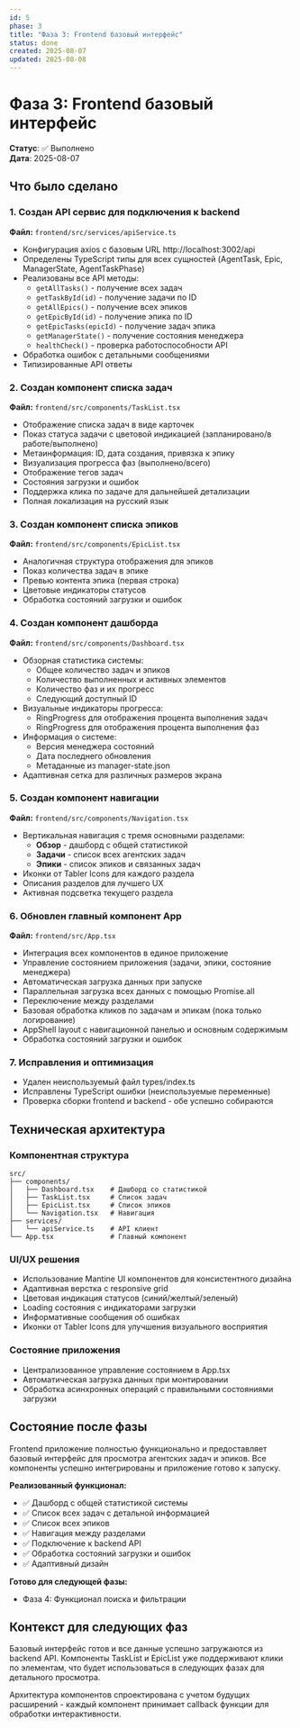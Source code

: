```yaml
---
id: 5
phase: 3
title: "Фаза 3: Frontend базовый интерфейс"
status: done
created: 2025-08-07
updated: 2025-08-08
---
```


# Фаза 3: Frontend базовый интерфейс

**Статус**: ✅ Выполнено  
**Дата**: 2025-08-07

## Что было сделано

### 1. Создан API сервис для подключения к backend
**Файл:** `frontend/src/services/apiService.ts`
- Конфигурация axios с базовым URL http://localhost:3002/api
- Определены TypeScript типы для всех сущностей (AgentTask, Epic, ManagerState, AgentTaskPhase)
- Реализованы все API методы:
  - `getAllTasks()` - получение всех задач
  - `getTaskById(id)` - получение задачи по ID
  - `getAllEpics()` - получение всех эпиков
  - `getEpicById(id)` - получение эпика по ID
  - `getEpicTasks(epicId)` - получение задач эпика
  - `getManagerState()` - получение состояния менеджера
  - `healthCheck()` - проверка работоспособности API
- Обработка ошибок с детальными сообщениями
- Типизированные API ответы

### 2. Создан компонент списка задач
**Файл:** `frontend/src/components/TaskList.tsx`
- Отображение списка задач в виде карточек
- Показ статуса задачи с цветовой индикацией (запланировано/в работе/выполнено)
- Метаинформация: ID, дата создания, привязка к эпику
- Визуализация прогресса фаз (выполнено/всего)
- Отображение тегов задач
- Состояния загрузки и ошибок
- Поддержка клика по задаче для дальнейшей детализации
- Полная локализация на русский язык

### 3. Создан компонент списка эпиков  
**Файл:** `frontend/src/components/EpicList.tsx`
- Аналогичная структура отображения для эпиков
- Показ количества задач в эпике
- Превью контента эпика (первая строка)
- Цветовые индикаторы статусов
- Обработка состояний загрузки и ошибок

### 4. Создан компонент дашборда
**Файл:** `frontend/src/components/Dashboard.tsx`
- Обзорная статистика системы:
  - Общее количество задач и эпиков
  - Количество выполненных и активных элементов
  - Количество фаз и их прогресс
  - Следующий доступный ID
- Визуальные индикаторы прогресса:
  - RingProgress для отображения процента выполнения задач
  - RingProgress для отображения процента выполнения фаз
- Информация о системе:
  - Версия менеджера состояний
  - Дата последнего обновления
  - Метаданные из manager-state.json
- Адаптивная сетка для различных размеров экрана

### 5. Создан компонент навигации
**Файл:** `frontend/src/components/Navigation.tsx`
- Вертикальная навигация с тремя основными разделами:
  - **Обзор** - дашборд с общей статистикой
  - **Задачи** - список всех агентских задач
  - **Эпики** - список эпиков и связанных задач
- Иконки от Tabler Icons для каждого раздела
- Описания разделов для лучшего UX
- Активная подсветка текущего раздела

### 6. Обновлен главный компонент App
**Файл:** `frontend/src/App.tsx`
- Интеграция всех компонентов в единое приложение
- Управление состоянием приложения (задачи, эпики, состояние менеджера)
- Автоматическая загрузка данных при запуске
- Параллельная загрузка всех данных с помощью Promise.all
- Переключение между разделами
- Базовая обработка кликов по задачам и эпикам (пока только логирование)
- AppShell layout с навигационной панелью и основным содержимым
- Обработка состояний загрузки и ошибок

### 7. Исправления и оптимизация
- Удален неиспользуемый файл types/index.ts
- Исправлены TypeScript ошибки (неиспользуемые переменные)
- Проверка сборки frontend и backend - обе успешно собираются

## Техническая архитектура

### Компонентная структура
```
src/
├── components/
│   ├── Dashboard.tsx    # Дашборд со статистикой
│   ├── TaskList.tsx     # Список задач
│   ├── EpicList.tsx     # Список эпиков
│   └── Navigation.tsx   # Навигация
├── services/
│   └── apiService.ts    # API клиент
└── App.tsx              # Главный компонент
```

### UI/UX решения
- Использование Mantine UI компонентов для консистентного дизайна
- Адаптивная верстка с responsive grid
- Цветовая индикация статусов (синий/желтый/зеленый)
- Loading состояния с индикаторами загрузки
- Информативные сообщения об ошибках
- Иконки от Tabler Icons для улучшения визуального восприятия

### Состояние приложения
- Централизованное управление состоянием в App.tsx
- Автоматическая загрузка данных при монтировании
- Обработка асинхронных операций с правильными состояниями загрузки

## Состояние после фазы

Frontend приложение полностью функционально и предоставляет базовый интерфейс для просмотра агентских задач и эпиков. Все компоненты успешно интегрированы и приложение готово к запуску.

**Реализованный функционал:**
- ✅ Дашборд с общей статистикой системы
- ✅ Список всех задач с детальной информацией
- ✅ Список всех эпиков
- ✅ Навигация между разделами
- ✅ Подключение к backend API
- ✅ Обработка состояний загрузки и ошибок
- ✅ Адаптивный дизайн

**Готово для следующей фазы:**
- Фаза 4: Функционал поиска и фильтрации

## Контекст для следующих фаз

Базовый интерфейс готов и все данные успешно загружаются из backend API. Компоненты TaskList и EpicList уже поддерживают клики по элементам, что будет использоваться в следующих фазах для детального просмотра.

Архитектура компонентов спроектирована с учетом будущих расширений - каждый компонент принимает callback функции для обработки интерактивности.
